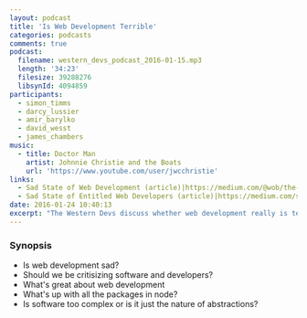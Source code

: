 ```yaml
---
layout: podcast
title: 'Is Web Development Terrible'
categories: podcasts
comments: true
podcast:
  filename: western_devs_podcast_2016-01-15.mp3
  length: '34:23'
  filesize: 39288276
  libsynId: 4094859
participants:
  - simon_timms
  - darcy_lussier
  - amir_barylko
  - david_wesst
  - james_chambers
music:
  - title: Doctor Man
    artist: Johnnie Christie and the Boats
    url: 'https://www.youtube.com/user/jwcchristie'
links:
  - Sad State of Web Development (article)|https://medium.com/@wob/the-sad-state-of-web-development-1603a861d29f#.gs36fs7zy
  - Sad State of Entitled Web Developers (article)|https://medium.com/swlh/the-sad-state-of-entitled-web-developers-e4f314764dd#.57ww6gwmp
date: 2016-01-24 10:40:13
excerpt: "The Western Devs discuss whether web development really is terrible"
---
```


### Synopsis

* Is web development sad?
* Should we be critisizing software and developers?
* What's great about web development
* What's up with all the packages in node?
* Is software too complex or is it just the nature of abstractions?